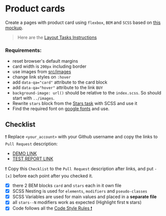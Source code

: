 # Product cards

Create a pages with product card using `flexbox`, `BEM` and `SCSS` based on [this mockup](<https://www.figma.com/file/ojkArVazq7vsX0nbpn9CxZ/Moyo-%2F-Catalog-(ENG)?node-id=11325%3A2287&mode=dev>).

> Here are the [Layout Tasks Instructions](https://mate-academy.github.io/layout_task-guideline)

### Requirements:

- reset browser's default margins
- card width is `200px` including border
- use images from [src/images](src/images)
- change link styles on `:hover`
- add `data-qa="card"` attribute to the card block
- add `data-qa="hover"` attribute to the link `BUY`
- `background-image: url()` should be relative to the `index.scss`. So should start with `../images`.
- Rewrite `stars` block from the [Stars task](https://github.com/mate-academy/layout_stars) with SCSS and use it
- Find the required font on [google fonts](https://fonts.google.com/) and use.

## Checklist

❗️ Replace `<your_account>` with your Github username and copy the links to `Pull Request` description:

- [DEMO LINK](https://VitaliiShc.github.io/layout_product-cards/)
- [TEST REPORT LINK](https://VitaliiShc.github.io/layout_product-cards/report/html_report/)

❗️ Copy this `Checklist` to the `Pull Request` description after links, and put `- [x]` before each point after you checked it.

- [x] there 2 BEM blocks `card` and `stars` each in it own file
- [x] SCSS Nesting is used for `elements`, `modifiers` and `pseudo-classes`
- [x] SCSS Variables are used for main values and placed in a **separate file**
- [x] all `stars--N` modifiers work as expected (Highlight first `N` stars)
- [x] Code follows all the [Code Style Rules ❗️](https://mate-academy.github.io/layout_task-guideline/html-css-code-style-rules)
